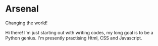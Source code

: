 # Arsenal
Changing the world!

Hi there!
I'm just starting out with writing codes, my long goal is to be a Python genius.
I'm presently practising Html, CSS and Javascript.

